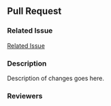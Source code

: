 ## Pull Request

### Related Issue
<!--
Provide a reference to a related issue in your repository, if applicable.
If there's no related issue, describe the problem or feature here.
-->
[Related Issue](link_to_issue)

### Description
<!--
Describe the changes proposed in the pull request.
Include details such as what problem is being addressed or what feature is being added.
-->
Description of changes goes here.

### Reviewers
<!--
@mention the person or team responsible for reviewing proposed changes.
-->
